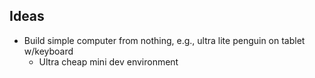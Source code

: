 ## Ideas
  - Build simple computer from nothing, e.g., ultra lite penguin on tablet w/keyboard
    * Ultra cheap mini dev environment
